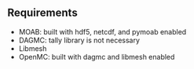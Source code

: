 

## Requirements

  - MOAB: built with hdf5, netcdf, and pymoab enabled
  - DAGMC: tally library is not necessary
  - Libmesh
  - OpenMC: built with dagmc and libmesh enabled
